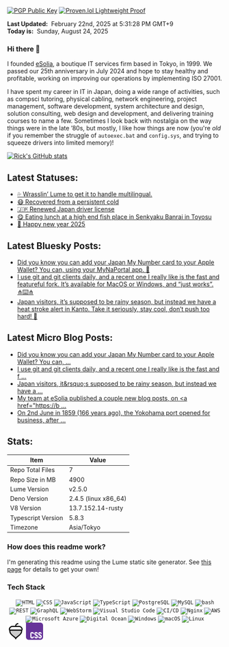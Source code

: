 [![PGP Public Key](https://img.shields.io/badge/PGP-Public_Key-orange?style=flat-square&logo=monkey%20tie)](https://cogley.jp/pgp) [![Proven.lol Lightweight Proof](https://img.shields.io/badge/Proven.lol-Lightweight_Proof-green?style=flat-square&logo=cachet)](https://proven.lol/6265e6)  
  
**Last Updated:**&nbsp; February 22nd, 2025 at 5:31:28 PM GMT+9  
**Today is:**&nbsp; Sunday, August 24, 2025  

### Hi there 👋

I founded [eSolia](https://esolia.com), a boutique IT services firm based in Tokyo, in 1999. We passed our 25th anniversary in July 2024 and hope to stay healthy and profitable, working on improving our operations by implementing ISO 27001.  

I have spent my career in IT in Japan, doing a wide range of activities, such as compsci tutoring, physical cabling, network engineering, project management, software development, system architecture and design, solution consulting, web design and development, and delivering training courses to name a few. Sometimes I look back with nostalgia on the way things were in the late ’80s, but mostly, I like how things are now (you're _old_ if you remember the struggle of `autoexec.bat` and `config.sys`, and trying to squeeze drivers into limited memory)! 

[![Rick's GitHub stats](https://github-readme-stats.vercel.app/api?username=rickcogley&show_icons=true&theme=transparent)](https://github.com/anuraghazra/github-readme-stats)

## Latest Statuses:
* [💦 Wrasslin’ Lume to get it to handle multilingual.](https://rick.status.lol/rick/67b98bf4e488e)
* [😷 Recovered from a persistent cold](https://rick.status.lol/rick/67a1a389c28bb)
* [🇯🇵 Renewed Japan driver license](https://rick.status.lol/rick/6788c5f4d217e)
* [😋 Eating lunch at a high end fish place in Senkyaku Banrai in Toyosu](https://rick.status.lol/rick/6781e8d4892e8)
* [🎍 Happy new year 2025](https://rick.status.lol/rick/6774f860dcccc)

## Latest Bluesky Posts:
* [Did you know you can add your Japan My Number card to your Apple Wallet? You can, using your MyNaPortal app. 🧐](https://bsky.app/profile/cogley.jp/post/3lsfubkj6yn2i)
* [I use git and git clients daily, and a recent one I really like is the fast and featureful fork. It’s available for MacOS or Windows, and “just works”. ⋔⌨️⋔](https://bsky.app/profile/cogley.jp/post/3lsdz4srqok2i)
* [Japan visitors, it’s supposed to be rainy season, but instead we have a heat stroke alert in Kanto. Take it seriously, stay cool, don’t push too hard! 🥵](https://bsky.app/profile/cogley.jp/post/3lrttcczgxf2t)

## Latest Micro Blog Posts:
* [Did you know you can add your Japan My Number card to your Apple Wallet? You can, ...](http://rickcogley.micro.blog/2025/06/25/did-you-know-you-can.html)
* [I use git and git clients daily, and a recent one I really like is the fast and f ...](http://rickcogley.micro.blog/2025/06/24/i-use-git-and-git.html)
* [Japan visitors, it&amp;rsquo;s supposed to be rainy season, but instead we have a ...](http://rickcogley.micro.blog/2025/06/18/japan-visitors-its-supposed-to.html)
* [My team at eSolia published a couple new blog posts, on &lt;a href=&#34;https://b ...](http://rickcogley.micro.blog/2025/06/09/my-team-at-esolia-published.html)
* [On 2nd June in 1859 (166 years ago), the Yokohama port opened for business, after ...](http://rickcogley.micro.blog/2025/06/02/on-nd-june-in-years.html)

## Stats:

| Item | Value |
| --- | --- |
| Repo Total Files | 7 |
| Repo Size in MB | 4900 |
| Lume Version | v2.5.0 |
| Deno Version | 2.4.5 (linux x86_64) |
| V8 Version | 13.7.152.14-rusty |
| Typescript Version | 5.8.3 |
| Timezone | Asia/Tokyo |

### How does this readme work? 

I'm generating this readme using the Lume static site generator. See [this page](https://rickcogley.github.io/rickcogley/) for details to get your own! 

### Tech Stack

<div align="center">
	<code><img width="30" src="https://user-images.githubusercontent.com/25181517/192158954-f88b5814-d510-4564-b285-dff7d6400dad.png" alt="HTML" title="HTML"/></code>
	<code><img width="30" src="https://user-images.githubusercontent.com/25181517/183898674-75a4a1b1-f960-4ea9-abcb-637170a00a75.png" alt="CSS" title="CSS"/></code>
	<code><img width="30" src="https://user-images.githubusercontent.com/25181517/117447155-6a868a00-af3d-11eb-9cfe-245df15c9f3f.png" alt="JavaScript" title="JavaScript"/></code>
	<code><img width="30" src="https://user-images.githubusercontent.com/25181517/183890598-19a0ac2d-e88a-4005-a8df-1ee36782fde1.png" alt="TypeScript" title="TypeScript"/></code>
	<code><img width="30" src="https://user-images.githubusercontent.com/25181517/117208740-bfb78400-adf5-11eb-97bb-09072b6bedfc.png" alt="PostgreSQL" title="PostgreSQL"/></code>
	<code><img width="30" src="https://user-images.githubusercontent.com/25181517/183896128-ec99105a-ec1a-4d85-b08b-1aa1620b2046.png" alt="MySQL" title="MySQL"/></code>
	<code><img width="30" src="https://user-images.githubusercontent.com/25181517/192158606-7c2ef6bd-6e04-47cf-b5bc-da2797cb5bda.png" alt="bash" title="bash"/></code>
	<code><img width="30" src="https://user-images.githubusercontent.com/25181517/192107858-fe19f043-c502-4009-8c47-476fc89718ad.png" alt="REST" title="REST"/></code>
	<code><img width="30" src="https://user-images.githubusercontent.com/25181517/192107856-aa92c8b1-b615-47c3-9141-ed0d29a90239.png" alt="GraphQL" title="GraphQL"/></code>
	<code><img width="30" src="https://user-images.githubusercontent.com/25181517/192108893-b1eed3c7-b2c4-4e1c-9e9f-c7e83637b33d.png" alt="WebStorm" title="WebStorm"/></code>
	<code><img width="30" src="https://user-images.githubusercontent.com/25181517/192108891-d86b6220-e232-423a-bf5f-90903e6887c3.png" alt="Visual Studio Code" title="Visual Studio Code"/></code>
	<code><img width="30" src="https://user-images.githubusercontent.com/25181517/183868728-b2e11072-00a5-47e2-8a4e-4ebbb2b8c554.png" alt="CI/CD" title="CI/CD"/></code>
	<code><img width="30" src="https://user-images.githubusercontent.com/25181517/183345125-9a7cd2e6-6ad6-436f-8490-44c903bef84c.png" alt="Nginx" title="Nginx"/></code>
	<code><img width="30" src="https://user-images.githubusercontent.com/25181517/183896132-54262f2e-6d98-41e3-8888-e40ab5a17326.png" alt="AWS" title="AWS"/></code>
	<code><img width="30" src="https://user-images.githubusercontent.com/25181517/183911544-95ad6ba7-09bf-4040-ac44-0adafedb9616.png" alt="Microsoft Azure" title="Microsoft Azure"/></code>
	<code><img width="30" src="https://github.com/user-attachments/assets/f3bee16b-3609-489f-9445-d08c0a52468b" alt="Digital Ocean" title="Digital Ocean"/></code>
	<code><img width="30" src="https://user-images.githubusercontent.com/25181517/186884150-05e9ff6d-340e-4802-9533-2c3f02363ee3.png" alt="Windows" title="Windows"/></code>
	<code><img width="30" src="https://user-images.githubusercontent.com/25181517/186884152-ae609cca-8cf1-4175-8d60-1ce1fa078ca2.png" alt="macOS" title="macOS"/></code>
	<code><img width="30" src="https://github.com/marwin1991/profile-technology-icons/assets/76662862/2481dc48-be6b-4ebb-9e8c-3b957efe69fa" alt="Linux" title="Linux"/></code>
</div>

<img src="/_site/icons/phosphor/acorn-duotone.svg" width="40px">
<img src="/_site/css.svg" width="40px">




